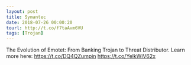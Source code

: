 ```yaml
---
layout: post
title: Symantec
date: 2018-07-26 00:00:20
tourl: http://t.co/f7taAvm6VU
tags: [Trojan]
---
```

The Evolution of Emotet: From Banking Trojan to Threat Distributor. Learn more here: https://t.co/DQ4QZumpin https://t.co/YelkWiV62x